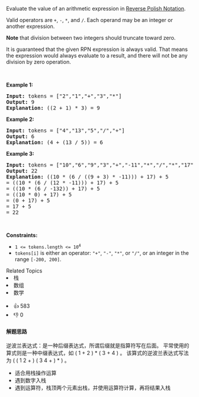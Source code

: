 <p>Evaluate the value of an arithmetic expression in <a href="http://en.wikipedia.org/wiki/Reverse_Polish_notation" target="_blank">Reverse Polish Notation</a>.</p>

<p>Valid operators are <code>+</code>, <code>-</code>, <code>*</code>, and <code>/</code>. Each operand may be an integer or another expression.</p>

<p><strong>Note</strong> that division between two integers should truncate toward zero.</p>

<p>It is guaranteed that the given RPN expression is always valid. That means the expression would always evaluate to a result, and there will not be any division by zero operation.</p>

<p>&nbsp;</p> 
<p><strong>Example 1:</strong></p>

<pre>
<strong>Input:</strong> tokens = ["2","1","+","3","*"]
<strong>Output:</strong> 9
<strong>Explanation:</strong> ((2 + 1) * 3) = 9
</pre>

<p><strong>Example 2:</strong></p>

<pre>
<strong>Input:</strong> tokens = ["4","13","5","/","+"]
<strong>Output:</strong> 6
<strong>Explanation:</strong> (4 + (13 / 5)) = 6
</pre>

<p><strong>Example 3:</strong></p>

<pre>
<strong>Input:</strong> tokens = ["10","6","9","3","+","-11","*","/","*","17","+","5","+"]
<strong>Output:</strong> 22
<strong>Explanation:</strong> ((10 * (6 / ((9 + 3) * -11))) + 17) + 5
= ((10 * (6 / (12 * -11))) + 17) + 5
= ((10 * (6 / -132)) + 17) + 5
= ((10 * 0) + 17) + 5
= (0 + 17) + 5
= 17 + 5
= 22
</pre>

<p>&nbsp;</p> 
<p><strong>Constraints:</strong></p>

<ul> 
 <li><code>1 &lt;= tokens.length &lt;= 10<sup>4</sup></code></li> 
 <li><code>tokens[i]</code> is either an operator: <code>"+"</code>, <code>"-"</code>, <code>"*"</code>, or <code>"/"</code>, or an integer in the range <code>[-200, 200]</code>.</li> 
</ul>

<div><div>Related Topics</div><div><li>栈</li><li>数组</li><li>数学</li></div></div><br><div><li>👍 583</li><li>👎 0</li></div>

#### 解题思路
逆波兰表达式：是一种后缀表达式，所谓后缀就是指算符写在后面。
平常使用的算式则是一种中缀表达式，如 ( 1 + 2 ) * ( 3 + 4 ) 。
该算式的逆波兰表达式写法为 ( ( 1 2 + ) ( 3 4 + ) * ) 。
<ul>
<li>适合用栈操作运算</li>
<li>遇到数字入栈</li>
<li>遇到运算符，栈顶两个元素出栈，并使用运算符计算，再将结果入栈</li>
</ul>